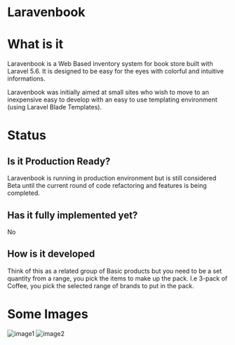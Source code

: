 # Laravenbook

# What is it

Laravenbook is a Web Based inventory system for book store built with Laravel 5.6. It is designed to be easy for the eyes with colorful and intuitive informations.

Laravenbook was initially aimed at small sites who wish to move to an inexpensive easy to develop with an easy to use templating environment (using Laravel Blade Templates).




# Status

## Is it Production Ready?

Laravenbook is running in production environment but is still considered Beta until the current round of code refactoring and features is being completed.


## Has it fully implemented yet?

No

## How is it developed

Think of this as a related group of Basic products but you need to be a set quantity from a range, you pick the items to make up the pack. I.e 3-pack of Coffee, you pick the selected range of brands to put in the pack.



# Some Images
![image1](https://i.imgur.com/bwSQJam.png)
![image2](https://i.imgur.com/FWm5isa.png)
